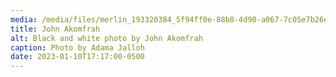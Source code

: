 ```yaml
---
media: /media/files/merlin_193320384_5f94ff0e-88b8-4d90-a067-7c05e7b26e38-superjumbo.jpeg
title: John Akomfrah
alt: Black and white photo by John Akomfrah
caption: Photo by Adama Jalloh
date: 2023-01-10T17:17:00-0500
---
```

